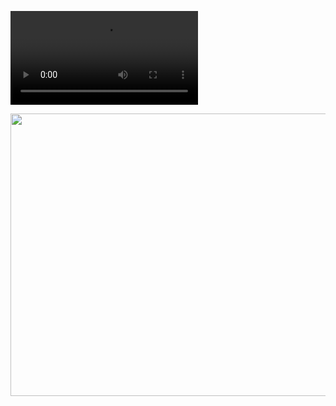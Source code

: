 ![Alt Text](https://i.imgur.com/3blcdXe.mp4)


<img src="https://media1.giphy.com/media/jjeLnz2QFQzUmeQkZG/giphy.gif?cid=790b7611d45834659182a2e217f8c2a6cbe5a5a5ab6cfd5a&rid=giphy.gif&ct=g" width="960" height="452" />


